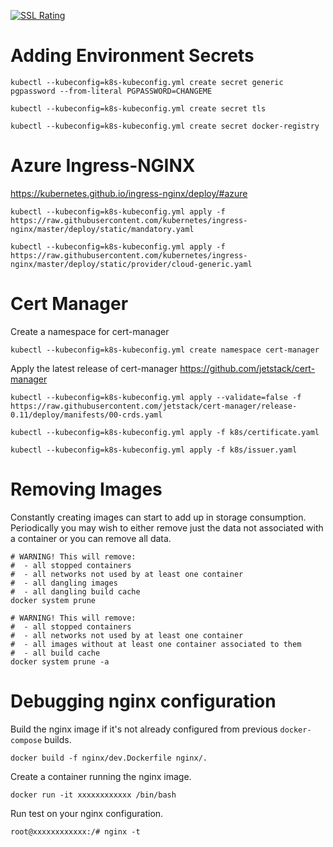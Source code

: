 [![SSL Rating](https://sslbadge.org/?domain=fibonacci.development.house)](https://www.ssllabs.com/ssltest/analyze.html?d=fibonacci.development.house)

# Adding Environment Secrets

```
kubectl --kubeconfig=k8s-kubeconfig.yml create secret generic pgpassword --from-literal PGPASSWORD=CHANGEME

kubectl --kubeconfig=k8s-kubeconfig.yml create secret tls

kubectl --kubeconfig=k8s-kubeconfig.yml create secret docker-registry
```

# Azure Ingress-NGINX

https://kubernetes.github.io/ingress-nginx/deploy/#azure

```
kubectl --kubeconfig=k8s-kubeconfig.yml apply -f https://raw.githubusercontent.com/kubernetes/ingress-nginx/master/deploy/static/mandatory.yaml
```

```
kubectl --kubeconfig=k8s-kubeconfig.yml apply -f https://raw.githubusercontent.com/kubernetes/ingress-nginx/master/deploy/static/provider/cloud-generic.yaml
```

# Cert Manager

Create a namespace for cert-manager

```
kubectl --kubeconfig=k8s-kubeconfig.yml create namespace cert-manager
```

Apply the latest release of cert-manager https://github.com/jetstack/cert-manager

```
kubectl --kubeconfig=k8s-kubeconfig.yml apply --validate=false -f https://raw.githubusercontent.com/jetstack/cert-manager/release-0.11/deploy/manifests/00-crds.yaml
```

```
kubectl --kubeconfig=k8s-kubeconfig.yml apply -f k8s/certificate.yaml
```

```
kubectl --kubeconfig=k8s-kubeconfig.yml apply -f k8s/issuer.yaml
```



# Removing Images

Constantly creating images can start to add up in storage consumption. Periodically you may wish to either remove just the data not associated with a container or you can remove all data.

```shell
# WARNING! This will remove:
#  - all stopped containers
#  - all networks not used by at least one container
#  - all dangling images
#  - all dangling build cache
docker system prune
```

```shell
# WARNING! This will remove:
#  - all stopped containers
#  - all networks not used by at least one container
#  - all images without at least one container associated to them
#  - all build cache
docker system prune -a
```

# Debugging nginx configuration

Build the nginx image if it's not already configured from previous `docker-compose` builds.

```
docker build -f nginx/dev.Dockerfile nginx/.
```

Create a container running the nginx image.

```
docker run -it xxxxxxxxxxxx /bin/bash
```

Run test on your nginx configuration.

```
root@xxxxxxxxxxxx:/# nginx -t
```
